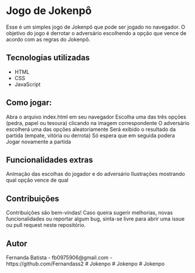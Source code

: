 # Jogo de Jokenpô

Esse é um simples jogo de Jokenpô que pode ser jogado no navegador. O objetivo do jogo é derrotar o adversário escolhendo a opção que vence de acordo com as regras do Jokenpô.

<h2>Tecnologias utilizadas</h2>
<ul>
    <li>HTML</li>
    <li>CSS</li>
    <li>JavaScript</li>
</ul>

<h2>Como jogar:</h2>
Abra o arquivo index.html em seu navegador
Escolha uma das três opções (pedra, papel ou tesoura) clicando na imagem correspondente
O adversário escolherá uma das opções aleatoriamente
Será exibido o resultado da partida (empate, vitória ou derrota)
Só espera que em seguida podera Jogar novamente a partida

<h2>Funcionalidades extras</h2>
Animação das escolhas do jogador e do adversário
Ilustrações mostrando qual opção vence de qual

<h2>Contribuições</h2>
Contribuições são bem-vindas! Caso queira sugerir melhorias, novas funcionalidades ou reportar algum bug, sinta-se livre para abrir uma issue ou pull request neste repositório.

<h2>Autor</h2>
Fernanda Batista - fb0975906@gmail.com - https://github.com/Fernandass2
#   J o k e n p o  
 #   J o k e n p o  
 #   J o k e n p o  
 